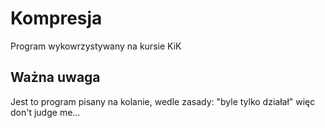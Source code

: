 # Kompresja
Program wykowrzystywany na kursie KiK
## Ważna uwaga
Jest to program pisany na kolanie, wedle zasady: "byle tylko działał" więc don't judge me...
